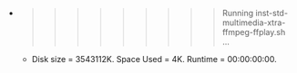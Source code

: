 * >>>>>>>>> Running inst-std-multimedia-xtra-ffmpeg-ffplay.sh ...
  * Disk size = 3543112K. Space Used = 4K. Runtime = 00:00:00:00.
